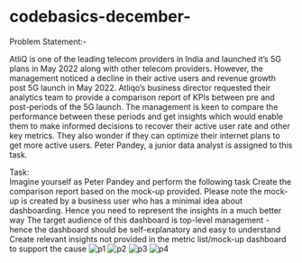 # codebasics-december-
Problem Statement:-

AtliQ is one of the leading telecom providers in India and launched it’s 5G plans in May 2022 along with other telecom providers.
However, the management noticed a decline in their active users and revenue growth post 5G launch in May 2022. Atliqo’s business director requested their analytics team to provide a comparison report of KPIs between pre and post-periods of the 5G launch. The management is keen to compare the performance between these periods and get insights which would enable them to make informed decisions to recover their active user rate and other key metrics. They also wonder if they can optimize their internet plans to get more active users.  Peter Pandey, a junior data analyst is assigned to this task.

Task:  
Imagine yourself as Peter Pandey and perform the following task
Create the comparison report based on the mock-up provided. Please note the mock-up  is created by a business user who has a minimal idea about dashboarding. Hence you need to represent the insights in a much better way
The target audience of this dashboard is top-level management - hence the dashboard should be self-explanatory and easy to understand
Create relevant insights not provided in the metric list/mock-up dashboard to support the cause
![p1](https://user-images.githubusercontent.com/120360366/209687050-78496b1f-9723-4b44-8a4e-4f225d2d851e.jpg)
![p2](https://user-images.githubusercontent.com/120360366/209687089-0cb5378c-06b2-44cf-9a39-5118e3ba41ea.jpg)
![p3](https://user-images.githubusercontent.com/120360366/209687108-2c6621d2-316e-41ea-a2a3-fa6d49bc9cef.jpg)
![p4](https://user-images.githubusercontent.com/120360366/209687128-b8691195-bf82-4cf9-8305-694b49536ccc.jpg)

